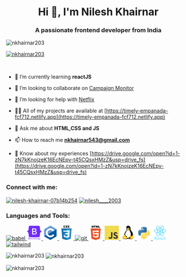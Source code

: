 <h1 align="center">Hi 👋, I'm Nilesh Khairnar</h1>
<h3 align="center">A passionate frontend developer from India</h3>

<p align="left"> <img src="https://komarev.com/ghpvc/?username=nkhairnar203&label=Profile%20views&color=0e75b6&style=flat" alt="nkhairnar203" /> </p>

<p align="left"> <a href="https://github.com/ryo-ma/github-profile-trophy"><img src="https://github-profile-trophy.vercel.app/?username=nkhairnar203" alt="nkhairnar203" /></a> </p>

<p align="left"> <a href="https://twitter.com/" target="blank"><img src="https://img.shields.io/twitter/follow/?logo=twitter&style=for-the-badge" alt="" /></a> </p>

- 🌱 I’m currently learning **reactJS**

- 👯 I’m looking to collaborate on [Campaign Monitor](https://campaign-monitor-clone.netlify.app)

- 🤝 I’m looking for help with [Netflix](https://courageous-tiramisu-bd8b44.netlify.app)

- 👨‍💻 All of my projects are available at [https://timely-empanada-fcf712.netlify.app](https://timely-empanada-fcf712.netlify.app)

- 💬 Ask me about **HTML,CSS and JS**

- 📫 How to reach me **nkhairnar543@gmail.com**

- 📄 Know about my experiences [https://drive.google.com/open?id=1-zN7kKnojzeK16EcNEpv-t45CQsxHMzZ&usp=drive_fs](https://drive.google.com/open?id=1-zN7kKnojzeK16EcNEpv-t45CQsxHMzZ&usp=drive_fs)

<h3 align="left">Connect with me:</h3>
<p align="left">
<a href="https://linkedin.com/in/nilesh-khairnar-07b14b254" target="blank"><img align="center" src="https://raw.githubusercontent.com/rahuldkjain/github-profile-readme-generator/master/src/images/icons/Social/linked-in-alt.svg" alt="nilesh-khairnar-07b14b254" height="30" width="40" /></a>
<a href="https://instagram.com/nilesh____2003" target="blank"><img align="center" src="https://raw.githubusercontent.com/rahuldkjain/github-profile-readme-generator/master/src/images/icons/Social/instagram.svg" alt="nilesh____2003" height="30" width="40" /></a>
</p>

<h3 align="left">Languages and Tools:</h3>
<p align="left"> <a href="https://babeljs.io/" target="_blank" rel="noreferrer"> <img src="https://www.vectorlogo.zone/logos/babeljs/babeljs-icon.svg" alt="babel" width="40" height="40"/> </a> <a href="https://getbootstrap.com" target="_blank" rel="noreferrer"> <img src="https://raw.githubusercontent.com/devicons/devicon/master/icons/bootstrap/bootstrap-plain-wordmark.svg" alt="bootstrap" width="40" height="40"/> </a> <a href="https://www.cprogramming.com/" target="_blank" rel="noreferrer"> <img src="https://raw.githubusercontent.com/devicons/devicon/master/icons/c/c-original.svg" alt="c" width="40" height="40"/> </a> <a href="https://www.w3schools.com/css/" target="_blank" rel="noreferrer"> <img src="https://raw.githubusercontent.com/devicons/devicon/master/icons/css3/css3-original-wordmark.svg" alt="css3" width="40" height="40"/> </a> <a href="https://git-scm.com/" target="_blank" rel="noreferrer"> <img src="https://www.vectorlogo.zone/logos/git-scm/git-scm-icon.svg" alt="git" width="40" height="40"/> </a> <a href="https://www.w3.org/html/" target="_blank" rel="noreferrer"> <img src="https://raw.githubusercontent.com/devicons/devicon/master/icons/html5/html5-original-wordmark.svg" alt="html5" width="40" height="40"/> </a> <a href="https://developer.mozilla.org/en-US/docs/Web/JavaScript" target="_blank" rel="noreferrer"> <img src="https://raw.githubusercontent.com/devicons/devicon/master/icons/javascript/javascript-original.svg" alt="javascript" width="40" height="40"/> </a> <a href="https://www.linux.org/" target="_blank" rel="noreferrer"> <img src="https://raw.githubusercontent.com/devicons/devicon/master/icons/linux/linux-original.svg" alt="linux" width="40" height="40"/> </a> <a href="https://www.python.org" target="_blank" rel="noreferrer"> <img src="https://raw.githubusercontent.com/devicons/devicon/master/icons/python/python-original.svg" alt="python" width="40" height="40"/> </a> <a href="https://reactjs.org/" target="_blank" rel="noreferrer"> <img src="https://raw.githubusercontent.com/devicons/devicon/master/icons/react/react-original-wordmark.svg" alt="react" width="40" height="40"/> </a> <a href="https://tailwindcss.com/" target="_blank" rel="noreferrer"> <img src="https://www.vectorlogo.zone/logos/tailwindcss/tailwindcss-icon.svg" alt="tailwind" width="40" height="40"/> </a> </p>

<p><img align="left" src="https://github-readme-stats.vercel.app/api/top-langs?username=nkhairnar203&show_icons=true&locale=en&layout=compact" alt="nkhairnar203" /></p>

<p>&nbsp;<img align="center" src="https://github-readme-stats.vercel.app/api?username=nkhairnar203&show_icons=true&locale=en" alt="nkhairnar203" /></p>

<p><img align="center" src="https://github-readme-streak-stats.herokuapp.com/?user=nkhairnar203&" alt="nkhairnar203" /></p>
